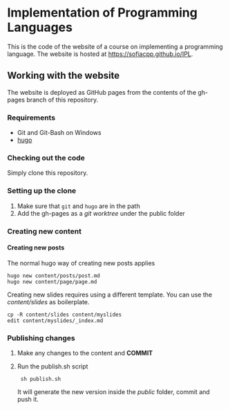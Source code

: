 # Implementation of Programming Languages

This is the code of the website of a course on implementing a programming
language. The website is hosted at https://sofiacpp.github.io/IPL.

## Working with the website

The website is deployed as GitHub pages from the contents of the gh-pages branch
of this repository.


### Requirements

- Git and Git-Bash on Windows
- [hugo](https://gohugo.io)

### Checking out the code

Simply clone this repository.

### Setting up the clone

1. Make sure that `git` and `hugo` are in the path
2. Add the gh-pages as a *git worktree* under the public folder


### Creating new content

#### Creating new posts

The normal hugo way of creating new posts applies

    hugo new content/posts/post.md
    hugo new content/page/page.md

Creating new slides requires using a different template. You can use the
*content/slides* as boilerplate.

    cp -R content/slides content/myslides
    edit content/myslides/_index.md

### Publishing changes

1. Make any changes to the content and **COMMIT**
2. Run the publish.sh script

        sh publish.sh

    It will generate the new version inside the *public* folder, commit and push
    it.
